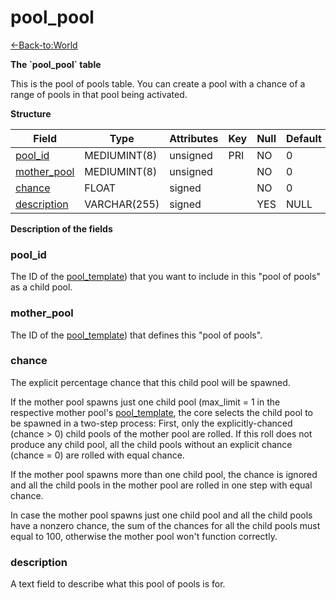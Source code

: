 # pool\_pool

[<-Back-to:World](database-world.md)

**The \`pool\_pool\` table**

This is the pool of pools table. You can create a pool with a chance of a range of pools in that pool being activated.

**Structure**

| Field            | Type         | Attributes | Key | Null | Default | Extra | Comment |
|------------------|--------------|------------|-----|------|---------|-------|---------|
| [pool_id][1]     | MEDIUMINT(8) | unsigned   | PRI | NO   | 0       |       |         |
| [mother_pool][2] | MEDIUMINT(8) | unsigned   |     | NO   | 0       |       |         |
| [chance][3]      | FLOAT        | signed     |     | NO   | 0       |       |         |
| [description][4] | VARCHAR(255) | signed     |     | YES  | NULL    |       |         |

[1]: #pool_id
[2]: #mother_pool
[3]: #chance
[4]: #description

**Description of the fields**

### pool\_id

The ID of the [pool\_template](pool_template)) that you want to include in this "pool of pools" as a child pool.

### mother\_pool

The ID of the [pool\_template](pool_template)) that defines this "pool of pools".

### chance

The explicit percentage chance that this child pool will be spawned.

If the mother pool spawns just one child pool (max\_limit = 1 in the respective mother pool's [pool\_template](pool_template), the core selects the child pool to be spawned in a two-step process: First, only the explicitly-chanced (chance > 0) child pools of the mother pool are rolled. If this roll does not produce any child pool, all the child pools without an explicit chance (chance = 0) are rolled with equal chance.

If the mother pool spawns more than one child pool, the chance is ignored and all the child pools in the mother pool are rolled in one step with equal chance.

In case the mother pool spawns just one child pool and all the child pools have a nonzero chance, the sum of the chances for all the child pools must equal to 100, otherwise the mother pool won't function correctly.

### description

A text field to describe what this pool of pools is for.
